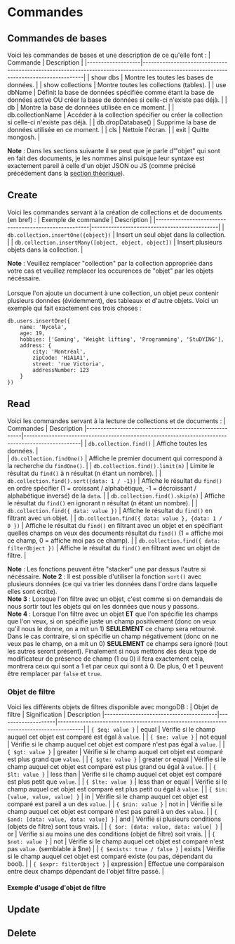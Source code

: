 # Commandes
## Commandes de bases
Voici les commandes de bases et une description de ce qu'elle font :
| Commande          | Description                                                                                                                           |
|-------------------|---------------------------------------------------------------------------------------------------------------------------------------|
| show dbs          | Montre les toutes les bases de données.                                                                                               |
| show collections  | Montre toutes les collections (tables).                                                                                               |
| use dbName        | Définit la base de données spécifiée comme étant la base de données active OU créer la base de données si celle-ci n'existe pas déjà. |
| db                | Montre la base de données utilisée en ce moment.                                                                                      |
| db.collectionName | Accéder à la collection spécifier ou créer la collection si celle-ci n'existe pas déjà.                                               |
| db.dropDatabase() | Supprime la base de données utilisée en ce moment.                                                                                    |
| cls               | Nettoie l'écran.                                                                                                                      |
| exit              | Quitte mongosh.                                                                                                                       |

**Note** : Dans les sections suivante il se peut que je parle d'"objet" qui sont en fait des documents, je les nommes ainsi puisque leur syntaxe est exactement pareil à celle d'un objet JSON ou JS (comme précisé précédement dans la [section théorique](./Theorie.md#Syntaxe)).<br>
## Create
Voici les commandes servant à la création de collections et de documents (en bref) :
| Exemple de commande                                  | Description                                 |
|------------------------------------------------------|---------------------------------------------|
| `db.collection.insertOne({object})`                  | Insert un seul objet dans la collection.    |
| `db.collection.insertMany([object, object, object])` | Insert plusieurs objets dans la collection. |

**Note** : Veuillez remplacer "collection" par la collection appropriée dans votre cas et veuillez remplacer les occurences de "objet" par les objets nécéssaire.
<br><br>
Lorsque l'on ajoute un document à une collection, un objet peux contenir plusieurs données (évidemment), des tableaux et d'autre objets. Voici un exemple qui fait exactement ces trois choses :

```
db.users.insertOne({
    name: 'Nycola',
    age: 19, 
    hobbies: ['Gaming', 'Weight lifting', 'Programming', 'StuDYING'], 
    address: {
        city: 'Montréal', 
        zipCode: 'H1A1A1', 
        street: 'rue Victoria', 
        addressNumber: 123
    }
})
```
## Read
Voici les commandes servant à la lecture de collections et de documents : 
| Commandes                                             | Description
|-------------------------------------------------------|--------------------------------------------------------------------------------------------------|
| `db.collection.find()`                                | Affiche toutes les données. |                                                  
| `db.collection.findOne()`                             | Affiche le premier document qui correspond à la recherche du `findOne()`. |
| `db.collection.find().limit(n)`                       | Limite le résultat du `find()` à n résultat (n étant un nombre). |
| `db.collection.find().sort({data: 1 / -1})`           | Affiche le résultat du `find()` en ordre spécifier (1 = croissant / alphabétique, -1 = décroissant / alphabétique inversé) de la `data`. |
| `db.collection.find().skip(n)`                        | Affiche le résultat du `find()` en ignorant n résultat (n étant un nombre). |
| `db.collection.find({ data: value })`                 | Affiche le résultat du `find()` en filtrant avec un objet. |
| `db.collection.find({ data: value }, {data: 1 / 0 })` | Affiche le résultat du `find()` en filtrant avec un objet et en spécifiant quelles champs on veux des documents résultat du `find()` (1 = affiche moi ce champ, 0 = affiche moi pas ce champ). |
| `db.collection.find({ data: filterObject })`          | Affiche le résultat du `find()` en filtrant avec un objet de filtre. |

**Note** : Les fonctions peuvent être "stacker" une par dessus l'autre si nécéssaire.
**Note 2** : Il est possible d'utiliser la fonction `sort()` avec plusieurs données (ce qui va trier les données dans l'ordre dans laquelle elles sont écrite).<br>
**Note 3** : Lorsque l'on filtre avec un objet, c'est comme si on demandais de nous sortir tout les objets qui on les données que nous y passons. <br>
**Note 4** : Lorsque l'on filtre avec un objet **ET** que l'on spécifie les champs que l'on veux, si on spécifie juste un champ positivement (donc on veux qu'il nous le donne, on a mit un 1) **SEULEMENT** ce champ sera retourné. Dans le cas contraire, si on spécifie un champ négativement (donc on ne veux pas le champ, on a mit un 0) **SEULEMENT** ce champs sera ignoré (tout les autres seront présent). Finalement si nous mettons des deux type de modificateur de présence de champ (1 ou 0) il fera exactement cela, montrera ceux qui sont a 1 et par ceux qui sont à 0. De plus, 0 et 1 peuvent être remplacer par `false` et `true`.

### Objet de filtre
Voici les différents objets de filtres disponible avec mongoDB :
| Objet de filtre                        | Signification      | Description
|----------------------------------------|--------------------|---------------------------------------------------------------------------------------| 
| `{ $eq: value }`                       | equal              | Vérifie si le champ auquel cet objet est comparé est égal à `value`.                  |
| `{ $ne: value }`                       | not equal          | Vérifie si le champ auquel cet objet est comparé n'est pas égal à `value`.            |
| `{ $gt: value }`                       | greater            | Vérifie si le champ auquel cet objet est comparé est plus grand que `value`.          |
| `{ $gte: value }`                      | greater or equal   | Vérifie si le champ auquel cet objet est comparé est plus grand ou égal à `value`.    |
| `{ $lt: value }`                       | less than          | Vérifie si le champ auquel cet objet est comparé est plus petit que `value`.          |
| `{ $lte: value }`                      | less than or equal | Vérifie si le champ auquel cet objet est comparé est plus petit ou égal à `value`.    |
| `{ $in: [value, value, value] }`       | in                 | Vérifie si le champ auquel cet objet est comparé est pareil a un des `value`.         |
| `{ $nin: value }`                      | not in             | Vérifie si le champ auquel cet objet est comparé n'est pas pareil à un des `value`.   |
| `{ $and: [data: value, data: value] }` | and                | Vérifie si plusieurs conditions (objets de filtre) sont tous vrais.                   |
| `{ $or: [data: value, data: value] }`  | or                 | Vérifie si au moins une des conditions (objet de filtre) soit vrais.                  |
| `{ $not: value }`                      | not                | Vérifie si le champ auquel cet objet est comparé n'est pas `value`. (semblable à $ne) |
| `{ $exists: true / false }`            | exists             | Vérifie si le champ auquel cet objet est comparé existe (ou pas, dépendant du bool).  |
| `{ $expr: filterObject }`              | expression         | Effectue une comparaison entre deux champs dépendant de l'objet filtre passé.         |

#### Exemple d'usage d'objet de filtre
## Update
## Delete